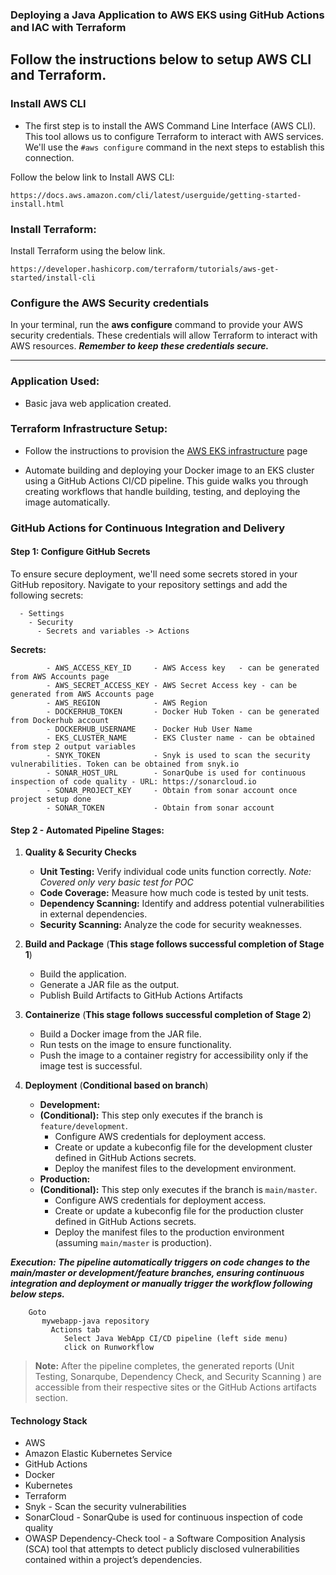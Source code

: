 ### Deploying a Java Application to AWS EKS using GitHub Actions and IAC with Terraform

## Follow the instructions below to setup AWS CLI and Terraform.

### Install AWS CLI
- The first step is to install the AWS Command Line Interface (AWS CLI). This tool allows us to configure Terraform to interact with AWS services. We'll use the `#aws configure` command in the next steps to establish this connection.

Follow the below link to Install AWS CLI:
````
https://docs.aws.amazon.com/cli/latest/userguide/getting-started-install.html
```` 

### Install Terraform:

Install Terraform using the below link.

````
https://developer.hashicorp.com/terraform/tutorials/aws-get-started/install-cli 
````

### Configure the AWS Security credentials

In your terminal, run the **aws configure** command to provide your AWS security credentials. These credentials will allow Terraform to interact with AWS resources. ***Remember to keep these credentials secure.***

***********

### Application Used:
- Basic java web application created.

### Terraform Infrastructure Setup:

- Follow the instructions  to provision the [AWS EKS infrastructure](infra_as_code/2.aws_eks_ias/README.md) page

 - Automate building and deploying your Docker image to an EKS cluster using a GitHub Actions CI/CD pipeline. This guide walks you through creating workflows that handle building, testing, and deploying the image automatically.

### GitHub Actions for Continuous Integration and Delivery

#### Step 1: Configure GitHub Secrets
To ensure secure deployment, we'll need some secrets stored in your GitHub repository. Navigate to your repository settings and add the following secrets:
  
      - Settings 
        - Security 
          - Secrets and variables -> Actions 
  

  **Secrets:**

            - AWS_ACCESS_KEY_ID     - AWS Access key   - can be generated from AWS Accounts page              
            - AWS_SECRET_ACCESS_KEY - AWS Secret Access key - can be generated from AWS Accounts page              
            - AWS_REGION            - AWS Region 
            - DOCKERHUB_TOKEN       - Docker Hub Token - can be generated from Dockerhub account
            - DOCKERHUB_USERNAME    - Docker Hub User Name            
            - EKS_CLUSTER_NAME      - EKS Cluster name - can be obtained from step 2 output variables
            - SNYK_TOKEN            - Snyk is used to scan the security vulnerabilities. Token can be obtained from snyk.io
            - SONAR_HOST_URL        - SonarQube is used for continuous inspection of code quality - URL: https://sonarcloud.io
            - SONAR_PROJECT_KEY     - Obtain from sonar account once project setup done
            - SONAR_TOKEN           - Obtain from sonar account 


#### Step 2 - Automated Pipeline Stages:

1. **Quality & Security Checks**
    * **Unit Testing:** Verify individual code units function correctly. *Note: Covered only very basic test for POC*
    * **Code Coverage:** Measure how much code is tested by unit tests. 
    * **Dependency Scanning:** Identify and address potential vulnerabilities in external dependencies.
    * **Security Scanning:** Analyze the code for security weaknesses.  

2. **Build and Package** (**This stage follows successful completion of Stage 1**)
    * Build the application.
    * Generate a JAR file as the output.
    * Publish Build Artifacts to GitHub Actions Artifacts 

3. **Containerize** (**This stage follows successful completion of Stage 2**)
    * Build a Docker image from the JAR file.
    * Run tests on the image to ensure functionality.
    * Push the image to a container registry for accessibility only if the image test is successful.

4. **Deployment** (**Conditional based on branch**)
    * **Development:**
    * **(Conditional):** This step only executes if the branch is `feature/development`.
        * Configure AWS credentials for deployment access.
        * Create or update a kubeconfig file for the development cluster defined in GitHub Actions secrets.
        * Deploy the manifest files to the development environment.
    * **Production:**
    * **(Conditional):** This step only executes if the branch is `main/master`.
        * Configure AWS credentials for deployment access.
        * Create or update a kubeconfig file for the production cluster defined in GitHub Actions secrets.
        * Deploy the manifest files to the production environment (assuming `main/master` is production).

***Execution:***
***The pipeline automatically triggers on code changes to the main/master or development/feature branches, ensuring continuous integration and deployment or manually trigger the workflow following below steps.***

        Goto 
           mywebapp-java repository 
             Actions tab 
                Select Java WebApp CI/CD pipeline (left side menu) 
                click on Runworkflow 


> **Note:**
> After the pipeline completes, the generated reports (Unit Testing, Sonarqube, Dependency Check, and Security Scanning ) are accessible from their respective sites or the GitHub Actions artifacts section. 


#### Technology Stack
- AWS
- Amazon Elastic Kubernetes Service
- GitHub Actions
- Docker
- Kubernetes
- Terraform
- Snyk - Scan the security vulnerabilities
- SonarCloud - SonarQube is used for continuous inspection of code quality
- OWASP Dependency-Check tool - a Software Composition Analysis (SCA) tool that attempts to detect publicly disclosed vulnerabilities contained within a project’s dependencies. 